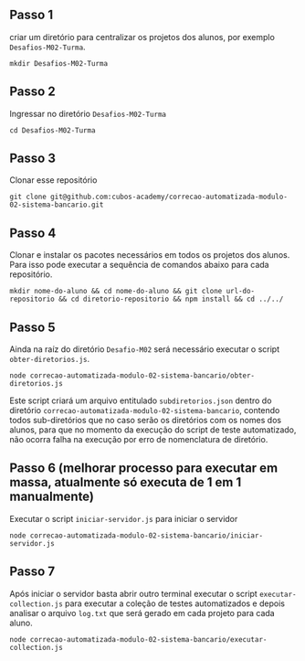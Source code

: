 ## Passo 1

criar um diretório para centralizar os projetos dos alunos, por exemplo `Desafios-M02-Turma`.

```
mkdir Desafios-M02-Turma
```

## Passo 2

Ingressar no diretório `Desafios-M02-Turma`

```
cd Desafios-M02-Turma
```

## Passo 3

Clonar esse repositório

```
git clone git@github.com:cubos-academy/correcao-automatizada-modulo-02-sistema-bancario.git
```

## Passo 4

Clonar e instalar os pacotes necessários em todos os projetos dos alunos.
Para isso pode executar a sequência de comandos abaixo para cada repositório.

```
mkdir nome-do-aluno && cd nome-do-aluno && git clone url-do-repositorio && cd diretorio-repositorio && npm install && cd ../../
```

## Passo 5

Ainda na raíz do diretório `Desafio-M02` será necessário executar o script `obter-diretorios.js`.

```
node correcao-automatizada-modulo-02-sistema-bancario/obter-diretorios.js
```

Este script criará um arquivo entitulado `subdiretorios.json` dentro do diretório `correcao-automatizada-modulo-02-sistema-bancario`, contendo todos sub-diretórios que no caso serão os diretórios com os nomes dos alunos, para que no momento da execução do script de teste automatizado, não ocorra falha na execução por erro de nomenclatura de diretório.

## Passo 6 (melhorar processo para executar em massa, atualmente só executa de 1 em 1 manualmente)

Executar o script `iniciar-servidor.js` para iniciar o servidor

```
node correcao-automatizada-modulo-02-sistema-bancario/iniciar-servidor.js
```

## Passo 7

Após iniciar o servidor basta abrir outro terminal executar o script `executar-collection.js` para executar a coleção de testes automatizados e depois analisar o arquivo `log.txt` que será gerado em cada projeto para cada aluno.

```
node correcao-automatizada-modulo-02-sistema-bancario/executar-collection.js
```